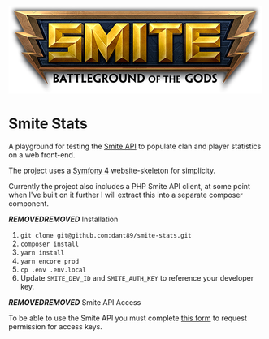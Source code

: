 ![Smite logo](https://github.com/dant89/smite-stats/blob/master/public/images/LOGO_SMITE_2016_Blktagline_Shadow_500x170.png)

Smite Stats
============

A playground for testing the [Smite API](http://api.smitegame.com/smiteapi.svc) to populate clan and player statistics on a web front-end.

The project uses a [Symfony 4](https://symfony.com/doc/current/setup.html) website-skeleton for simplicity.

Currently the project also includes a PHP Smite API client, at some point when I've built on it further I will extract this into a separate composer component.

***REMOVED******REMOVED*** Installation

1. `git clone git@github.com:dant89/smite-stats.git`
2. `composer install`
3. `yarn install`
4. `yarn encore prod`
5. `cp .env .env.local`
6. Update `SMITE_DEV_ID` and `SMITE_AUTH_KEY` to reference your developer key.

***REMOVED******REMOVED*** Smite API Access

To be able to use the Smite API you must complete [this form](https://fs12.formsite.com/HiRez/form48/secure_index.html) to request permission for access keys.
